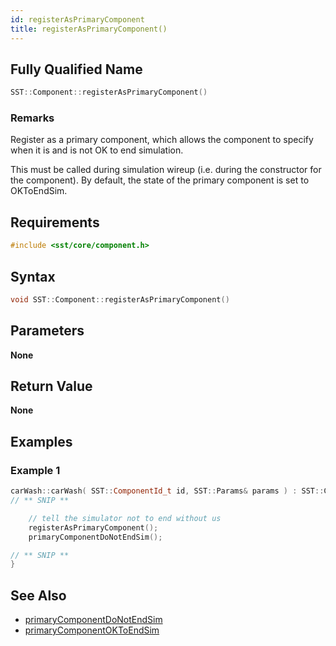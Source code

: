 ```yaml
---
id: registerAsPrimaryComponent
title: registerAsPrimaryComponent()
---
```

## Fully Qualified Name
```cpp
SST::Component::registerAsPrimaryComponent()
```

### Remarks
Register as a primary component, which allows the component to specify when it is and is not OK to end simulation.

This must be called during simulation wireup (i.e. during the constructor for the component). By default, the state of the primary component is set to OKToEndSim.

## Requirements

```cpp
#include <sst/core/component.h>
```

## Syntax

```cpp
void SST::Component::registerAsPrimaryComponent()
```

## Parameters

**None**

## Return Value

**None**

## Examples

### Example 1
```cpp
carWash::carWash( SST::ComponentId_t id, SST::Params& params ) : SST::Component(id) {
// ** SNIP **

	// tell the simulator not to end without us
	registerAsPrimaryComponent();
	primaryComponentDoNotEndSim();

// ** SNIP **
}
```

## See Also

- [primaryComponentDoNotEndSim](cpp/component/primaryComponentDoNotEndSim.md)
- [primaryComponentOKToEndSim](cpp/component/primaryComponentOKToEndSim.md)
